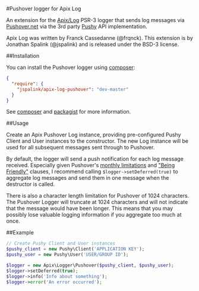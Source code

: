 #Pushover logger for Apix Log

An extension for the [Apix/Log](https://github.com/frqnck/apix-log) PSR-3 logger that sends log messages via [Pushover.net](https://pushover.net/api) via the 3rd party [Pushy](https://github.com/sqmk/Pushy) API implementation.

Apix Log was written by Franck Cassedanne (@frqnck). This extension is by Jonathan Spalink (@jspalink) and is released under the BSD-3 license.

##Installation

You can install the Pushover logger using [composer](http://getcomposer.org):

```json
{
  "require": {
    "jspalink/apix-log-pushover": "dev-master"
  }
}
```

See [composer](http://getcomposer.org) and [packagist](https://packagist.org)  for more information.

##Usage

Create an Apix Pushover Log instance, providing pre-configured Pushy Client and User instances to the constructor.
The new Log instance will be used for all subsequent messages sent through to Pushover.

By default, the logger will send a push notification for each log message received.
Especially given Pushover's [monthly limitations](https://pushover.net/api#limits) and
["Being Friendly"](https://pushover.net/api#friendly) clauses, I recommend calling
`$logger->setDeferred(true)` to aggregate log messages and send them in one message
when the destructor is called.

There is also a character length limitation for Pushover of 1024 characters.  The
Pushover Logger will truncate at 1024 characters and will not indicate that the
message would have been longer.  This means that you may possibly lose valuable
logging information if you aggregate too much at once.

##Example

```php
// Create Pushy Client and User instances
$pushy_client = new Pushy\Client('APPLICATION KEY');
$pushy_user = new Pushy\User('USER/GROUP ID');

$logger = new Apix\Logger\Pushover($pushy_client, $pushy_user);
$logger->setDeferred(true);
$logger->info('Info about something');
$logger->error('An error occurred');
```
